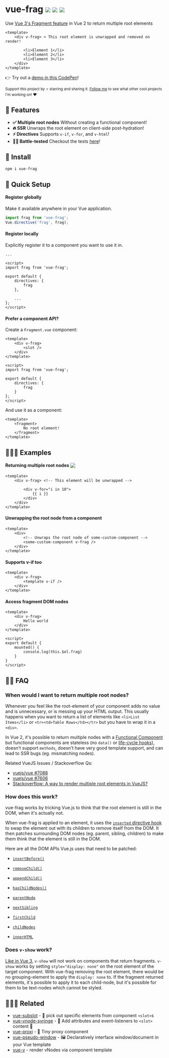 # vue-frag <a href="https://npm.im/vue-frag"><img src="https://badgen.net/npm/v/vue-frag"></a> <a href="https://npm.im/vue-frag"><img src="https://badgen.net/npm/dm/vue-frag"></a> <a href="https://bundlephobia.com/result?p=vue-frag"><img src="https://badgen.net/bundlephobia/minzip/vue-frag"></a>

Use [Vue 3's Fragment feature](https://v3.vuejs.org/guide/migration/fragments.html) in Vue 2 to return multiple root elements

```vue
<template>
    <div v-frag> ⬅ This root element is unwrapped and removed on render!

        <li>Element 1</li>
        <li>Element 2</li>
        <li>Element 3</li>
    </div>
</template>
```

👉 Try out a [demo in this CodePen](https://codepen.io/hirokiosame/pen/PoNVZbV)!

<sub>Support this project by ⭐️ starring and sharing it. [Follow me](https://github.com/privatenumber) to see what other cool projects I'm working on! ❤️</sub>

## 🌟 Features
- **✅ Multiple root nodes** Without creating a functional component!
- **🔥 SSR** Unwraps the root element on client-side post-hydration!
- **⚡️ Directives** Supports `v-if`, `v-for`, and `v-html`!
- **👩‍🔬 Battle-tested** Checkout the tests [here](/test/)!

## 🚀 Install
```sh
npm i vue-frag
```

## 🚦 Quick Setup

#### Register globally
Make it available anywhere in your Vue application.

```js
import frag from 'vue-frag';
Vue.directive('frag', frag);
```

#### Register locally
Explicitly register it to a component you want to use it in.

```vue
...

<script>
import frag from 'vue-frag';

export default {
    directives: {
        frag
    },

    ...
};
</script>
```

#### Prefer a component API?
Create a `Fragment.vue` component:

```vue
<template>
    <div v-frag>
        <slot />
    </div>
</template>

<script>
import frag from 'vue-frag';

export default {
    directives: {
        frag
    }
};
</script>
```

And use it as a component:
```vue
<template>
    <fragment>
        No root element!
    </fragment>
</template>
```

## 👨🏻‍🏫 Examples

#### Returning multiple root nodes <a href="https://codepen.io/hirokiosame/pen/PoNVZbV"><img src="https://img.shields.io/badge/codepen.io-demo-blue" valign="bottom"></a>
```vue
<template>
    <div v-frag> <!-- This element will be unwrapped -->

        <div v-for="i in 10">
            {{ i }}
        </div>
    </div>
</template>
```

#### Unwrapping the root node from a component
```vue
<template>
    <div>
        <!-- Unwraps the root node of some-custom-component -->
        <some-custom-component v-frag />
    </div>
</template>
```

#### Supports v-if too
```vue
<template>
    <div v-frag>
        <template v-if />
    </div>
</template>
```

#### Access fragment DOM nodes
```vue
<template>
    <div v-frag>
        Hello world
    </div>
</template>

<script>
export default {
    mounted() {
        console.log(this.$el.frag)
    }
}
</script>
```

## 💁‍♀️ FAQ

### When would I want to return multiple root nodes?

Whenever you feel like the root-element of your component adds no value and is unnecessary, or is messing up your HTML output. This usually happens when you want to return a list of elements like `<li>List Items</li>` or `<tr><td>Table Rows</td></tr>` but you have to wrap it in a `<div>`.

In Vue 2, it's possible to return multiple nodes with a [Functional Component](https://vuejs.org/v2/guide/render-function.html#Functional-Components) but functional components are stateless (no `data()` or [life-cycle hooks](https://vuejs.org/v2/guide/instance.html#Lifecycle-Diagram)), doesn't support `methods`, doesn't have very good template support, and can lead to SSR bugs (eg. mismatching nodes).

Related VueJS Issues / Stackoverflow Qs:
- [vuejs/vue #7088](https://github.com/vuejs/vue/issues/7088)
- [vuejs/vue #7606](https://github.com/vuejs/vue/issues/7606)
- [Stackoverflow: A way to render multiple root elements in VueJS?](https://stackoverflow.com/questions/47511674/a-way-to-render-multiple-root-elements-on-vuejs-with-v-for-directive)

### How does this work?
vue-frag works by tricking Vue.js to think that the root element is still in the DOM, when it's actually not.

When vue-frag is applied to an element, it uses the [`inserted` directive hook](https://vuejs.org/v2/guide/custom-directive.html#Hook-Functions) to swap the element out with its children to remove itself from the DOM. It then patches surrounding DOM nodes (eg. parent, sibling, children) to make them think that the element is still in the DOM.

Here are all the DOM APIs Vue.js uses that need to be patched:

- [`insertBefore()`](https://github.com/vuejs/vue/blob/531b7619b137aecd71441e1ea53dae3066d71bc8/dist/vue.js#L5748)

- [`removeChild()`](https://github.com/vuejs/vue/blob/531b7619b137aecd71441e1ea53dae3066d71bc8/dist/vue.js#L5752)

- [`appendChild()`](https://github.com/vuejs/vue/blob/531b7619b137aecd71441e1ea53dae3066d71bc8/dist/vue.js#L5756)

- [`hasChildNodes()`](https://github.com/vuejs/vue/blob/531b7619b137aecd71441e1ea53dae3066d71bc8/dist/vue.js#L6427)

- [`parentNode`](https://github.com/vuejs/vue/blob/531b7619b137aecd71441e1ea53dae3066d71bc8/dist/vue.js#L5760)

- [`nextSibling`](https://github.com/vuejs/vue/blob/531b7619b137aecd71441e1ea53dae3066d71bc8/dist/vue.js#L5764)

- [`firstChild`](https://github.com/vuejs/vue/blob/531b7619b137aecd71441e1ea53dae3066d71bc8/dist/vue.js#L6447)

- [`childNodes`](https://github.com/vuejs/vue/blob/531b7619b137aecd71441e1ea53dae3066d71bc8/dist/vue.js#L7667)

- [`innerHTML`](https://github.com/vuejs/vue/blob/531b7619b137aecd71441e1ea53dae3066d71bc8/dist/vue.js#L6431)


### Does `v-show` work?
[Like in Vue 3](https://jsfiddle.net/hirokiosame/pebL1cdx/), `v-show` will not work on components that return fragments. `v-show` works by setting `style="display: none"` on the root element of the target component. With vue-frag removing the root element, there would be no grouping-element to apply the `display: none` to. If the fragment returned elements, it's possible to apply it to each child-node, but it's possible for them to be text-nodes which cannot be styled.


## 👨‍👩‍👧 Related
- [vue-subslot](https://github.com/privatenumber/vue-subslot) - 💍 pick out specific elements from component `<slot>`s
- [vue-vnode-syringe](https://github.com/privatenumber/vue-vnode-syringe) - 🧬 Add attributes and event-listeners to `<slot>` content 💉
- [vue-proxi](https://github.com/privatenumber/vue-proxi) - 💠 Tiny proxy component
- [vue-pseudo-window](https://github.com/privatenumber/vue-pseudo-window) - 🖼 Declaratively interface window/document in your Vue template
- [vue-v](https://github.com/privatenumber/vue-v) - render vNodes via component template
